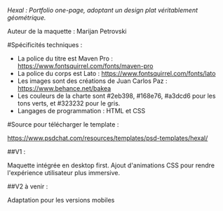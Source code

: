 *Hexal : Portfolio one-page, adoptant un design plat véritablement géométrique.*

Auteur de la maquette : Marijan Petrovski

#Spécificités techniques : 

- La police du titre est Maven Pro : https://www.fontsquirrel.com/fonts/maven-pro
- La police du corps est Lato : https://www.fontsquirrel.com/fonts/lato
- Les images sont des créations de Juan Carlos Paz : https://www.behance.net/bakea
- Les couleurs de la charte sont #2eb398, #168e76, #a3dcd6 pour les tons verts, et #323232 pour le gris.
- Langages de programmation : HTML et CSS

#Source pour télécharger le template : 

https://www.psdchat.com/resources/templates/psd-templates/hexal/

##V1 :

Maquette intégrée en desktop first.
Ajout d'animations CSS pour rendre l'expérience utilisateur plus immersive.

##V2 à venir : 

Adaptation pour les versions mobiles
